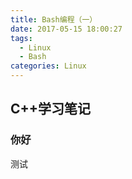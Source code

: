 ```yaml
---
title: Bash编程（一）
date: 2017-05-15 18:00:27
tags:
  - Linux
  - Bash
categories: Linux
---
```

## C++学习笔记
### 你好
测试

